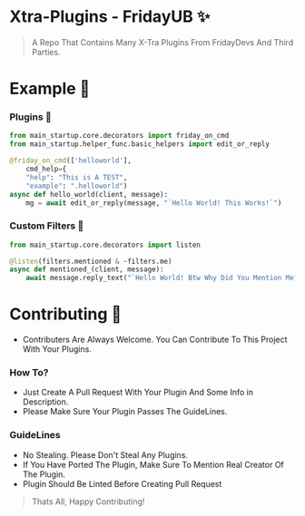 # Xtra-Plugins - FridayUB ✨
> A Repo That Contains Many X-Tra Plugins From FridayDevs And Third Parties.

# Example 👊

### Plugins 🔧

```python
from main_startup.core.decorators import friday_on_cmd
from main_startup.helper_func.basic_helpers import edit_or_reply

@friday_on_cmd(['helloworld'],
    cmd_help={
    "help": "This is A TEST",
    "example": ".helloworld")
async def hello_world(client, message):
    mg = await edit_or_reply(message, "`Hello World! This Works!`")
```
### Custom Filters 📣

```python
from main_startup.core.decorators import listen

@listen(filters.mentioned & ~filters.me)
async def mentioned_(client, message):
    await message.reply_text("`Hello World! Btw Why Did You Mention Me?`")
```

# Contributing 🎨
* Contributers Are Always Welcome. You Can Contribute To This Project With Your Plugins.
### How To?
* Just Create A Pull Request With Your Plugin And Some Info in Description.
* Please Make Sure Your Plugin Passes The GuideLines.
### GuideLines
* No Stealing. Please Don't Steal Any Plugins. 
* If You Have Ported The Plugin, Make Sure To Mention Real Creator Of The Plugin.
* Plugin Should Be Linted Before Creating Pull Request

> Thats All, Happy Contributing!
